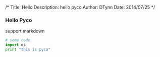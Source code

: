 /*
Title: Hello
Description: hello pyco
Author: DTynn
Date: 2014/07/25
*/

### Hello Pyco

support markdown

```python
# some code
import os
print "this is pyco"
```